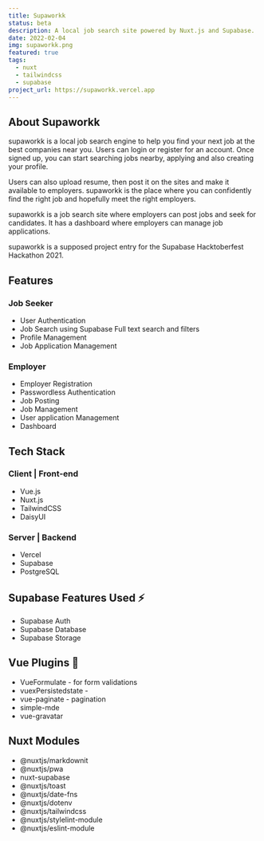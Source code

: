 ```yaml
---
title: Supaworkk
status: beta
description: A local job search site powered by Nuxt.js and Supabase.
date: 2022-02-04
img: supaworkk.png
featured: true
tags:
  - nuxt
  - tailwindcss
  - supabase
project_url: https://supaworkk.vercel.app
---
```


## About Supaworkk

supaworkk is a local job search engine to help you find your next job at the best companies near you. Users can login or register for an account. Once signed up, you can start searching jobs nearby, applying and also creating your profile.

Users can also upload resume, then post it on the sites and make it available to employers. supaworkk is the place where you can confidently find the right job and hopefully meet the right employers.

supaworkk is a job search site where employers can post jobs and seek for candidates. It has a dashboard where employers can manage job applications.

supaworkk is a supposed project entry for the Supabase Hacktoberfest Hackathon 2021.

## Features

### Job Seeker

- User Authentication
- Job Search using Supabase Full text search and filters
- Profile Management
- Job Application Management

### Employer

- Employer Registration
- Passwordless Authentication
- Job Posting
- Job Management
- User application Management
- Dashboard

## Tech Stack

### Client | Front-end

- Vue.js
- Nuxt.js
- TailwindCSS
- DaisyUI

### Server | Backend

- Vercel
- Supabase
- PostgreSQL

## Supabase Features Used ⚡

- Supabase Auth
- Supabase Database
- Supabase Storage

## Vue Plugins 🔌

- VueFormulate - for form validations
- vuexPersistedstate -
- vue-paginate - pagination
- simple-mde
- vue-gravatar

## Nuxt Modules

- @nuxtjs/markdownit
- @nuxtjs/pwa
- nuxt-supabase
- @nuxtjs/toast
- @nuxtjs/date-fns
- @nuxtjs/dotenv
- @nuxtjs/tailwindcss
- @nuxtjs/stylelint-module
- @nuxtjs/eslint-module
